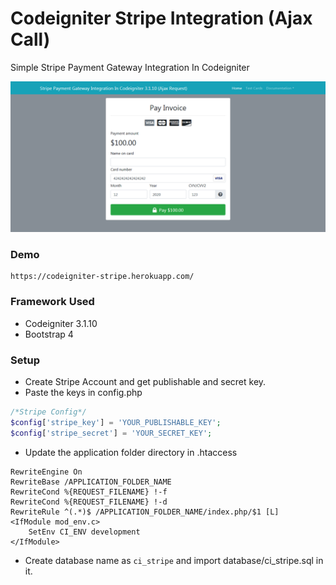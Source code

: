 # Codeigniter Stripe Integration (Ajax Call)
Simple Stripe Payment Gateway Integration In Codeigniter

![Payment Page](/screenshot/payment_page.png?raw=true)


### Demo
```
https://codeigniter-stripe.herokuapp.com/
```

### Framework Used
- Codeigniter 3.1.10
- Bootstrap 4

### Setup

- Create Stripe Account and get publishable and secret key.
- Paste the keys in config.php
```php
/*Stripe Config*/
$config['stripe_key'] = 'YOUR_PUBLISHABLE_KEY';
$config['stripe_secret'] = 'YOUR_SECRET_KEY';
```
- Update the application folder directory in .htaccess

```
RewriteEngine On
RewriteBase /APPLICATION_FOLDER_NAME
RewriteCond %{REQUEST_FILENAME} !-f
RewriteCond %{REQUEST_FILENAME} !-d
RewriteRule ^(.*)$ /APPLICATION_FOLDER_NAME/index.php/$1 [L]
<IfModule mod_env.c>
    SetEnv CI_ENV development
</IfModule>
```
- Create database name as `ci_stripe` and import database/ci_stripe.sql in it. 
